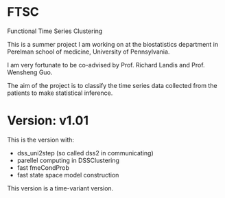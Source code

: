# FTSC
Functional Time Series Clustering

This is a summer project I am working on at the biostatistics department in Perelman school of medicine, University of Pennsylvania.

I am very fortunate to be co-advised by Prof. Richard Landis and Prof. Wensheng Guo.

The aim of the project is to classify the time series data collected from the patients to make statistical inference.

# Version: v1.01

This is the version with:

*  dss_uni2step (so called dss2 in communicating)
*  parellel computing in DSSClustering
*  fast fmeCondProb
*  fast state space model construction

This version is a time-variant version.